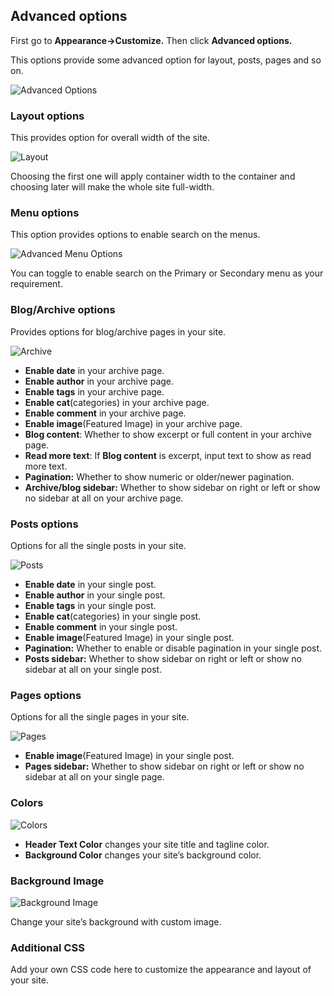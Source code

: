 ## Advanced options
First go to **Appearance->Customize.** Then click **Advanced options.**

This options provide some advanced option for layout, posts, pages and so on.

![Advanced Options](img/advanced-options.png)

### Layout options
This provides option for overall width of the site.

![Layout](img/layout.png)

Choosing the first one will apply container width to the container and choosing later will make the whole site full-width.

### Menu options
This option provides options to enable search on the menus.

![Advanced Menu Options](img/adv-menu-options.png)

You can toggle to enable search on the Primary or Secondary menu as your requirement.

### Blog/Archive options
Provides options for blog/archive pages in your site.

![Archive](img/archive.png)

* **Enable date** in your archive page.
* **Enable author** in your archive page.
* **Enable tags** in your archive page.
* **Enable cat**(categories) in your archive page.
* **Enable comment** in your archive page.
* **Enable image**(Featured Image) in your archive page.
* **Blog content**: Whether to show excerpt or full content in your archive page.
* **Read more text**: If **Blog content** is excerpt, input text to show as read more text.
* **Pagination:** Whether to show numeric or older/newer pagination.
* **Archive/blog sidebar:** Whether to show sidebar on right or left or show no sidebar at all on your archive page.

### Posts options
Options for all the single posts in your site.

![Posts](img/posts.png)

* **Enable date** in your single post.
* **Enable author** in your single post.
* **Enable tags** in your single post.
* **Enable cat**(categories) in your single post.
* **Enable comment** in your single post.
* **Enable image**(Featured Image) in your single post.
* **Pagination:** Whether to enable or disable pagination in your single post.
* **Posts sidebar:** Whether to show sidebar on right or left or show no sidebar at all on your single post.

### Pages options
Options for all the single pages in your site.

![Pages](img/pages.png)

* **Enable image**(Featured Image) in your single post.
* **Pages sidebar:** Whether to show sidebar on right or left or show no sidebar at all on your single page.

### Colors

![Colors](img/colors.png)
 
* **Header Text Color** changes your site title and tagline color.
* **Background Color** changes your site’s background color.

### Background Image

![Background Image](img/background.png)
 
Change your site’s background with custom image.

### Additional CSS
Add your own CSS code here to customize the appearance and layout of your site.